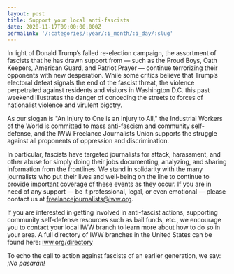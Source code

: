 ```yaml
---
layout: post
title: Support your local anti-fascists
date: 2020-11-17T09:00:00.000Z
permalink: '/:categories/:year/:i_month/:i_day/:slug'
---
```

In light of Donald Trump’s failed re-election campaign, the assortment of fascists that he has drawn support from — such as the Proud Boys, Oath Keepers, American Guard, and Patriot Prayer — continue terrorizing their opponents with new desperation. While some critics believe that Trump’s electoral defeat signals the end of the fascist threat, the violence perpetrated against residents and visitors in Washington D.C. this past weekend illustrates the danger of conceding the streets to forces of nationalist violence and virulent bigotry.

As our slogan is "An Injury to One is an Injury to All," the Industrial Workers of the World is committed to mass anti-fascism and community self-defense, and the IWW Freelance Journalists Union supports the struggle against all proponents of oppression and discrimination.

In particular, fascists have targeted journalists for attack, harassment, and other abuse for simply doing their jobs documenting, analyzing, and sharing information from the frontlines. We stand in solidarity with the many journalists who put their lives and well-being on the line to continue to provide important coverage of these events as they occur. If you are in need of any support — be it professional, legal, or even emotional — please contact us at [freelancejournalists@iww.org](mailto:freelancejournalists@iww.org).

If you are interested in getting involved in anti-fascist actions, supporting community self-defense resources such as bail funds, etc., we encourage you to contact your local IWW branch to learn more about how to do so in your area. A full directory of IWW branches in the United States can be found here: [iww.org/directory](https://iww.org/directory)

To echo the call to action against fascists of an earlier generation, we say: _¡No pasarán!_
